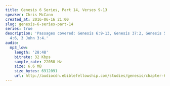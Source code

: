 ```yaml
---
title: Genesis 6 Series, Part 14, Verses 9-13
speaker: Chris McCann
created_at: 2016-06-16 21:00
slug: genesis-6-series-part-14
series: true
description: 'Passages covered: Genesis 6:9-13, Genesis 37:2, Genesis 5:22, 2 John
  4:6, 3 John 3:4.'
audio:
  mp3_low:
    length: '28:48'
    bitrate: 32 Kbps
    sample_rate: 22050 Hz
    size: 6.6 MB
    size_bytes: 6912091
    url: http://audiocdn.ebiblefellowship.com/studies/genesis/chapter-6/2016.06.16_McCann_-_Genesis_6_Series_Part_14.mp3
---
```


